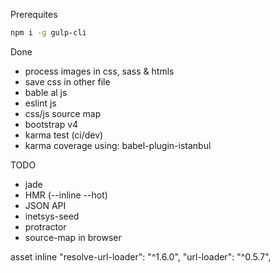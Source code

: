 Prerequites

```bash
npm i -g gulp-cli
```

Done

* process images in css, sass & htmls
* save css in other file
* bable al js
* eslint js
* css/js source map
* bootstrap v4
* karma test (ci/dev)
* karma coverage using: babel-plugin-istanbul


TODO

* jade
* HMR (--inline --hot)
* JSON API
* inetsys-seed
* protractor
* source-map in browser


asset inline
    "resolve-url-loader": "^1.6.0",
    "url-loader": "^0.5.7",